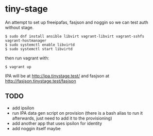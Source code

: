 # tiny-stage

An attempt to set up freeipafas, fasjson and noggin so we can test auth without stage.

```
$ sudo dnf install ansible libvirt vagrant-libvirt vagrant-sshfs vagrant-hostmanager
$ sudo systemctl enable libvirtd
$ sudo systemctl start libvirtd
```

then run vagrant with:

```
$ vagrant up
```

IPA will be at http://ipa.tinystage.test/ and fasjson at http://fasjson.tinystage.test/fasjson


## TODO

* add ipsilon
* run IPA data gen script on provision (there is a bash alias to run it afterwards, just need to add it to the provisioning)
* add another app that uses ipsilon for identity
* add noggin itself maybe
